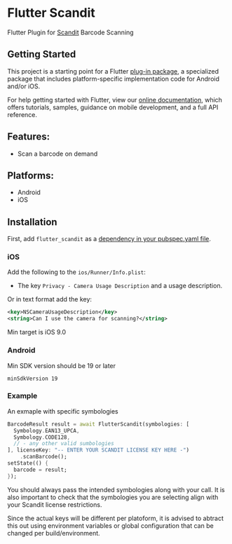 # Flutter Scandit

Flutter Plugin for [Scandit](https://www.scandit.com/) Barcode Scanning

## Getting Started

This project is a starting point for a Flutter
[plug-in package](https://flutter.dev/developing-packages/),
a specialized package that includes platform-specific implementation code for
Android and/or iOS.

For help getting started with Flutter, view our 
[online documentation](https://flutter.dev/docs), which offers tutorials, 
samples, guidance on mobile development, and a full API reference.

## Features:

* Scan a barcode on demand


## Platforms:
- Android
- iOS

## Installation

First, add `flutter_scandit` as a [dependency in your pubspec.yaml file](https://flutter.io/using-packages/).

### iOS

Add the following to the `ios/Runner/Info.plist`:

* The key `Privacy - Camera Usage Description` and a usage description.

Or in text format add the key:

```xml
<key>NSCameraUsageDescription</key>
<string>Can I use the camera for scanning?</string>
```
Min target is iOS 9.0


### Android

Min SDK version should be 19 or later

```
minSdkVersion 19
```

### Example

An exmaple with specific symbologies
```dart
BarcodeResult result = await FlutterScandit(symbologies: [
  Symbology.EAN13_UPCA,
  Symbology.CODE128,
  // - any other valid sumbologies
], licenseKey: "-- ENTER YOUR SCANDIT LICENSE KEY HERE -")
    .scanBarcode();
setState(() {
  barcode = result;
});
```

You should always pass the intended symbologies along with your call. It is also important to check that the symbologies you are selecting align with your Scandit license restrictions.

Since the actual keys will be different per platoform, it is advised to abtract this out using environment variables or global configuration that can be changed per build/environment.

